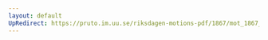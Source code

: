 ```yaml
---
layout: default
UpRedirect: https://pruto.im.uu.se/riksdagen-motions-pdf/1867/mot_1867__ak__214/mot_1867__ak__214-002.pdf
---
```

